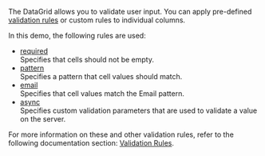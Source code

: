 The DataGrid allows you to validate user input. You can apply pre-defined [validation rules](/Documentation/ApiReference/UI_Components/dxDataGrid/Configuration/columns/#validationRules) or custom rules to individual columns. 

In this demo, the following rules are used:

- [required](/Documentation/ApiReference/UI_Components/dxValidator/Validation_Rules/RequiredRule/)     
Specifies that cells should not be empty.   
- [pattern](/Documentation/ApiReference/UI_Components/dxValidator/Validation_Rules/PatternRule/)       
Specifies a pattern that cell values should match.   
- [email](/Documentation/ApiReference/UI_Components/dxValidator/Validation_Rules/EmailRule/)   
Specifies that cell values match the Email pattern.   
- [async](/Documentation/ApiReference/UI_Components/dxValidator/Validation_Rules/AsyncRule/)   
Specifies custom validation parameters that are used to validate a value on the server.

For more information on these and other validation rules, refer to the following documentation section: [Validation Rules](/Documentation/ApiReference/UI_Components/dxDataGrid/Configuration/columns/#validationRules).